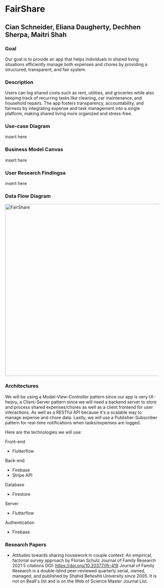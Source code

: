 # FairShare
## Cian Schneider, Eliana Daugherty, Dechhen Sherpa, Maitri Shah

### Goal
Our goal is to provide an app that helps individuals in shared living situations efficiently manage both expenses and chores by providing a structured, transparent, and fair system.

### Description
Users can log shared costs such as rent, utilities, and groceries while also keeping track of recurring tasks like cleaning, car maintenance, and household repairs. The app fosters transparency, accountability, and fairness by integrating expense and task management into a single platform, making shared living more organized and stress-free.

### Use-case Diagram
insert here 

### Business Model Canvas
insert here

### User Research Findingsa
insert here

### Data Flow Diagram

<img width="563" alt="FairShare" src="https://github.com/user-attachments/assets/4b956111-6986-4849-b6a3-dc3e04c0a6f0" />


### Architectures 
We will be using a Model-View-Controller pattern since our app is very UI-heavy, a Client-Server pattern since we will need a backend server to store and process shared expenses/chores as well as a client frontend for user interactions. As well as a RESTful API because it's a scalable way to manage expense and chore data. Lastly, we will use a Publisher-Subscriber pattern for real-time notifications when tasks/expenses are logged. 

Here are the technologies we will use:

Front-end
* Flutterflow

Back-end
* Firebase
* Stripe API 

Database
* Firestore

Server
* Flutterflow

Authentication
* Firebase

### Research Papers
* Attitudes towards sharing housework in couple context: An empirical, factorial survey approach by Florian Schulz Journal of Family Research 2021 5 citations DOI: https://doi.org/10.20377/jfr-419 Journal of Family Research is a double-blind peer-reviewed quarterly serial, owned, managed, and published by Shahid Beheshti University since 2005. It is not on Beall's list and is on the Web of Science Master Journal List. 
